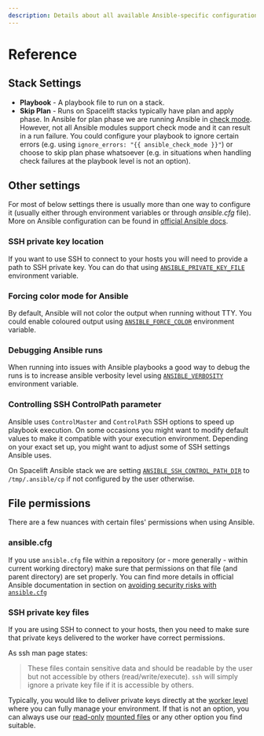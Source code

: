 ```yaml
---
description: Details about all available Ansible-specific configuration options.
---
```


# Reference

## Stack Settings

- **Playbook** - A playbook file to run on a stack.
- **Skip Plan** - Runs on Spacelift stacks typically have plan and apply phase. In Ansible for plan phase we are running Ansible in [check mode](https://docs.ansible.com/ansible/latest/user_guide/playbooks_checkmode.html#using-check-mode). However, not all Ansible modules support check mode and it can result in a run failure. You could configure your playbook to ignore certain errors (e.g. using `ignore_errors: "{{ ansible_check_mode }}"`) or choose to skip plan phase whatsoever (e.g. in situations when handling check failures at the playbook level is not an option).

## Other settings
For most of below settings there is usually more than one way to configure it (usually either through environment variables or through _ansible.cfg_ file). More on Ansible configuration can be found in [official Ansible docs](https://docs.ansible.com/ansible/latest/reference_appendices/config.html).

### SSH private key location
If you want to use SSH to connect to your hosts you will need to provide a path to SSH private key. You can do that using [`ANSIBLE_PRIVATE_KEY_FILE`](https://docs.ansible.com/ansible/latest/reference_appendices/config.html#default-private-key-file) environment variable.

### Forcing color mode for Ansible
By default, Ansible will not color the output when running without TTY. You could enable coloured output using [`ANSIBLE_FORCE_COLOR`](https://docs.ansible.com/ansible/latest/reference_appendices/config.html#ansible-force-color) environment variable.

### Debugging Ansible runs
When running into issues with Ansible playbooks a good way to debug the runs is to increase ansible verbosity level using [`ANSIBLE_VERBOSITY`](https://docs.ansible.com/ansible/latest/reference_appendices/config.html#default-verbosity) environment variable.

### Controlling SSH ControlPath parameter
Ansible uses `ControlMaster` and `ControlPath` SSH options to speed up playbook execution. On some occasions you might want to modify default values to make it compatible with your execution environment. Depending on your exact set up, you might want to adjust some of SSH settings Ansible uses.

On Spacelift Ansible stack we are setting [`ANSIBLE_SSH_CONTROL_PATH_DIR`](https://docs.ansible.com/ansible/2.5/reference_appendices/config.html#ansible-ssh-control-path-dir) to `/tmp/.ansible/cp` if not configured by the user otherwise.

## File permissions
There are a few nuances with certain files' permissions when using Ansible.

### ansible.cfg
If you use `ansible.cfg` file within a repository (or - more generally - within current working directory) make sure that permissions on that file (and parent directory) are set properly. You can find more details in official Ansible documentation in section on [avoiding security risks with `ansible.cfg`](https://docs.ansible.com/ansible/2.5/reference_appendices/config.html#avoiding-security-risks-with-ansible-cfg-in-the-current-directory)

### SSH private key files
If you are using SSH to connect to your hosts, then you need to make sure that private keys delivered to the worker have correct permissions.

As ssh man page states:
> These files contain sensitive data and should be readable by the user but not accessible by others (read/write/execute). `ssh` will simply ignore a private key file if it is accessible by others.

Typically, you would like to deliver private keys directly at the [worker level](../../concepts/worker-pools.md) where you can fully manage your environment. If that is not an option, you can always use our [read-only](../../concepts/configuration/environment.md#a-note-on-visibility) [mounted files](../../concepts/configuration/environment.md#mounted-files) or any other option you find suitable.
